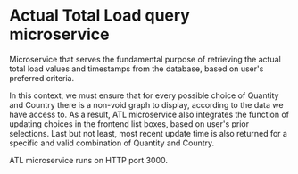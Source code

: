 # Actual Total Load query microservice

Microservice that serves the fundamental purpose of retrieving the actual total load values and timestamps from the database, based on user's preferred criteria. 

In this context, we must ensure that for every possible choice of Quantity and Country there is a non-void graph to display, according to the data we have access to. As a result, ATL microservice also integrates the function of updating choices in the frontend list boxes, based on user's prior selections. Last but not least, most recent update time is also returned for a specific and valid combination of Quantity and Country. 

ATL microservice runs on HTTP port 3000.
